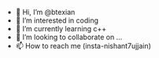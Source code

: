 - 👋 Hi, I’m @btexian
- 👀 I’m interested in coding
- 🌱 I’m currently learning c++
- 💞️ I’m looking to collaborate on ...
- 📫 How to reach me (insta-nishant7ujjain)

<!---
btexian/btexian is a ✨ special ✨ repository because its `README.md` (this file) appears on your GitHub profile.
You can click the Preview link to take a look at your changes.
--->
